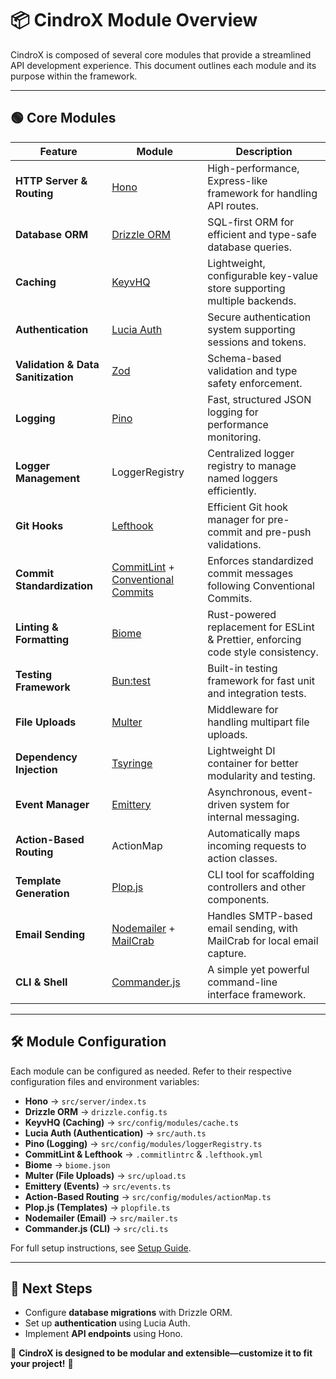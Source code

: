 # 📦 CindroX Module Overview

CindroX is composed of several core modules that provide a streamlined API development experience. This document outlines each module and its purpose within the framework.

---

## **🟢 Core Modules**

| Feature | Module | Description |
|---------|--------|-------------|
| **HTTP Server & Routing** | [Hono](https://hono.dev/) | High-performance, Express-like framework for handling API routes. |
| **Database ORM** | [Drizzle ORM](https://orm.drizzle.team/) | SQL-first ORM for efficient and type-safe database queries. |
| **Caching** | [KeyvHQ](https://www.npmjs.com/package/keyv) | Lightweight, configurable key-value store supporting multiple backends. |
| **Authentication** | [Lucia Auth](https://lucia-auth.com/) | Secure authentication system supporting sessions and tokens. |
| **Validation & Data Sanitization** | [Zod](https://zod.dev/) | Schema-based validation and type safety enforcement. |
| **Logging** | [Pino](https://getpino.io/) | Fast, structured JSON logging for performance monitoring. |
| **Logger Management** | LoggerRegistry | Centralized logger registry to manage named loggers efficiently. |
| **Git Hooks** | [Lefthook](https://github.com/evilmartians/lefthook) | Efficient Git hook manager for pre-commit and pre-push validations. |
| **Commit Standardization** | [CommitLint](https://commitlint.js.org/) + [Conventional Commits](https://www.conventionalcommits.org/) | Enforces standardized commit messages following Conventional Commits. |
| **Linting & Formatting** | [Biome](https://biomejs.dev/) | Rust-powered replacement for ESLint & Prettier, enforcing code style consistency. |
| **Testing Framework** | [Bun:test](https://bun.sh/docs/runtime/testing) | Built-in testing framework for fast unit and integration tests. |
| **File Uploads** | [Multer](https://www.npmjs.com/package/multer) | Middleware for handling multipart file uploads. |
| **Dependency Injection** | [Tsyringe](https://www.npmjs.com/package/tsyringe) | Lightweight DI container for better modularity and testing. |
| **Event Manager** | [Emittery](https://www.npmjs.com/package/emittery) | Asynchronous, event-driven system for internal messaging. |
| **Action-Based Routing** | ActionMap | Automatically maps incoming requests to action classes. |
| **Template Generation** | [Plop.js](https://plopjs.com/) | CLI tool for scaffolding controllers and other components. |
| **Email Sending** | [Nodemailer](https://nodemailer.com/) + [MailCrab](https://github.com/tomMoulard/mailcrab) | Handles SMTP-based email sending, with MailCrab for local email capture. |
| **CLI & Shell** | [Commander.js](https://www.npmjs.com/package/commander) | A simple yet powerful command-line interface framework. |

---

## **🛠 Module Configuration**
Each module can be configured as needed. Refer to their respective configuration files and environment variables:

- **Hono** → `src/server/index.ts`
- **Drizzle ORM** → `drizzle.config.ts`
- **KeyvHQ (Caching)** → `src/config/modules/cache.ts`
- **Lucia Auth (Authentication)** → `src/auth.ts`
- **Pino (Logging)** → `src/config/modules/loggerRegistry.ts`
- **CommitLint & Lefthook** → `.commitlintrc` & `.lefthook.yml`
- **Biome** → `biome.json`
- **Multer (File Uploads)** → `src/upload.ts`
- **Emittery (Events)** → `src/events.ts`
- **Action-Based Routing** → `src/config/modules/actionMap.ts`
- **Plop.js (Templates)** → `plopfile.ts`
- **Nodemailer (Email)** → `src/mailer.ts`
- **Commander.js (CLI)** → `src/cli.ts`

For full setup instructions, see [Setup Guide](setup.md).

---

## 🚀 **Next Steps**
- Configure **database migrations** with Drizzle ORM.
- Set up **authentication** using Lucia Auth.
- Implement **API endpoints** using Hono.

🔹 **CindroX is designed to be modular and extensible—customize it to fit your project!** 🎯
